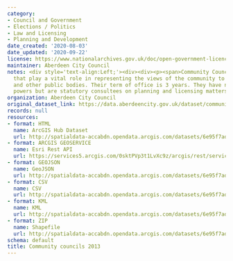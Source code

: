 ```yaml
---
category:
- Council and Government
- Elections / Politics
- Law and Licensing
- Planning and Development
date_created: '2020-08-03'
date_updated: '2020-09-22'
license: https://www.nationalarchives.gov.uk/doc/open-government-licence/version/3/
maintainer: Aberdeen City Council
notes: <div style='text-align:Left;'><div><div><p><span>Community Councils are bodies
  that play a vital role in representing the views of the community to local authorities
  and other public bodies. Their term of office is 3 years. They have no executive
  powers but are statutory consultees on planning and licensing matters.</span></p></div></div></div>
organization: Aberdeen City Council
original_dataset_link: https://data.aberdeencity.gov.uk/dataset/community-councils-20131
records: null
resources:
- format: HTML
  name: ArcGIS Hub Dataset
  url: http://spatialdata-accabdn.opendata.arcgis.com/datasets/6e95f7ad530a47559a104d7563ac1f09_0
- format: ARCGIS GEOSERVICE
  name: Esri Rest API
  url: https://services5.arcgis.com/0sktPVp3t1LvXc9z/arcgis/rest/services/Community_Councils_2013/FeatureServer/0
- format: GEOJSON
  name: GeoJSON
  url: http://spatialdata-accabdn.opendata.arcgis.com/datasets/6e95f7ad530a47559a104d7563ac1f09_0.geojson?outSR={"latestWkid":27700,"wkid":27700}
- format: CSV
  name: CSV
  url: http://spatialdata-accabdn.opendata.arcgis.com/datasets/6e95f7ad530a47559a104d7563ac1f09_0.csv?outSR={"latestWkid":27700,"wkid":27700}
- format: KML
  name: KML
  url: http://spatialdata-accabdn.opendata.arcgis.com/datasets/6e95f7ad530a47559a104d7563ac1f09_0.kml?outSR={"latestWkid":27700,"wkid":27700}
- format: ZIP
  name: Shapefile
  url: http://spatialdata-accabdn.opendata.arcgis.com/datasets/6e95f7ad530a47559a104d7563ac1f09_0.zip?outSR={"latestWkid":27700,"wkid":27700}
schema: default
title: Community councils 2013
---
```

